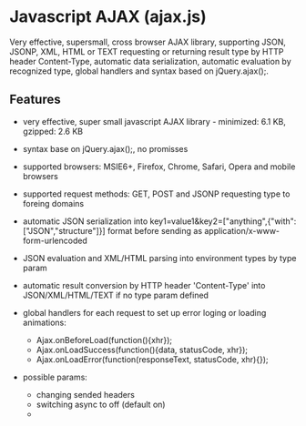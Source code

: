 # Javascript AJAX (ajax.js)
Very effective, supersmall, cross browser AJAX library, supporting JSON, JSONP, XML, HTML or TEXT requesting or returning result type by HTTP header Content-Type, automatic data serialization, automatic evaluation by recognized type, global handlers and syntax based on jQuery.ajax();.

## Features
- very effective, super small javascript AJAX library - minimized: 6.1 KB, gzipped: 2.6 KB
- syntax base on jQuery.ajax();, no promisses
- supported browsers: MSIE6+, Firefox, Chrome, Safari, Opera and mobile browsers
- supported request methods: GET, POST and JSONP requesting type to foreing domains
- automatic JSON serialization into key1=value1&key2=["anything",{"with":["JSON","structure"]}] format before sending as application/x-www-form-urlencoded
- JSON evaluation and XML/HTML parsing into environment types by type param
- automatic result conversion by HTTP header 'Content-Type' into JSON/XML/HTML/TEXT if no type param defined
- global handlers for each request to set up error loging or loading animations:
  - Ajax.onBeforeLoad(function(){xhr});
  - Ajax.onLoadSuccess(function(){data, statusCode, xhr});
  - Ajax.onLoadError(function(responseText, statusCode, xhr){});

- possible params:
  - changing sended headers
  - switching async to off (default on)
  - 

```




```
